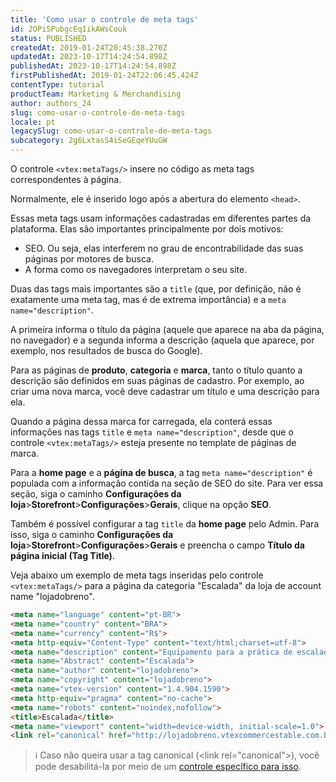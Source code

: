 ```yaml
---
title: 'Como usar o controle de meta tags'
id: 2OPiSPubgcEqIikAWsCouk
status: PUBLISHED
createdAt: 2019-01-24T20:45:38.270Z
updatedAt: 2023-10-17T14:24:54.898Z
publishedAt: 2023-10-17T14:24:54.898Z
firstPublishedAt: 2019-01-24T22:06:45.424Z
contentType: tutorial
productTeam: Marketing & Merchandising
author: authors_24
slug: como-usar-o-controle-de-meta-tags
locale: pt
legacySlug: como-usar-o-controle-de-meta-tags
subcategory: 2g6LxtasS4iSeGEqeYUuGW
---
```


O controle `<vtex:metaTags/>` insere no código as meta tags correspondentes à página.

Normalmente, ele é inserido logo após a abertura do elemento `<head>`.

Essas meta tags usam informações cadastradas em diferentes partes da plataforma. Elas são importantes principalmente por dois motivos:
- SEO. Ou seja, elas interferem no grau de encontrabilidade das suas páginas por motores de busca.
- A forma como os navegadores interpretam o seu site.

Duas das tags mais importantes são a `title` (que, por definição, não é exatamente uma meta tag, mas é de extrema importância) e a `meta name="description"`.

A primeira informa o título da página (aquele que aparece na aba da página, no navegador) e a segunda informa a descrição (aquela que aparece, por exemplo, nos resultados de busca do Google).

Para as páginas de __produto__, __categoria__ e __marca__, tanto o título quanto a descrição são definidos em suas páginas de cadastro. Por exemplo, ao criar uma nova marca, você deve cadastrar um título e uma descrição para ela.

Quando a página dessa marca for carregada, ela conterá essas informações nas tags `title` e `meta name="description"`, desde que o controle `<vtex:metaTags/>` esteja presente no template de páginas de marca.

Para a __home page__ e a __página de busca__, a tag `meta name="description"` é populada com a informação contida na seção de SEO do site. Para ver essa seção, siga o caminho __Configurações da loja__>__Storefront__>__Configurações__>__Gerais__, clique na opção __SEO__.

Também é possível configurar a tag `title` da __home page__ pelo Admin. Para isso, siga o caminho __Configurações da loja__>__Storefront__>__Configurações__>__Gerais__ e preencha o campo __Título da página inicial (Tag Title)__.

Veja abaixo um exemplo de meta tags inseridas pelo controle `<vtex:metaTags/>` para a página da categoria "Escalada" da loja de account name "lojadobreno".

```html
<meta name="language" content="pt-BR">
<meta name="country" content="BRA">
<meta name="currency" content="R$">
<meta http-equiv="Content-Type" content="text/html;charset=utf-8">
<meta name="description" content="Equipamento para a prática de escalada em rocha, indoor e no gelo.">
<meta name="Abstract" content="Escalada">
<meta name="author" content="lojadobreno">
<meta name="copyright" content="lojadobreno">
<meta name="vtex-version" content="1.4.904.1590">
<meta http-equiv="pragma" content="no-cache">
<meta name="robots" content="noindex,nofollow">
<title>Escalada</title>
<meta name="viewport" content="width=device-width, initial-scale=1.0">
<link rel="canonical" href="http://lojadobreno.vtexcommercestable.com.br/escalada">
```

>ℹ️ Caso não queira usar a tag canonical (&lt;link rel="canonical"&gt;), você pode desabilitá-la por meio de um [controle específico para isso](https://developers.vtex.com/docs/guides/control-to-disable-the-canonical-tag).
